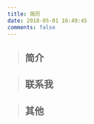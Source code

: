 ```yaml
---
title: 简历
date: 2018-05-01 16:49:45
comments: false
---
```

> ## 简介




> ## 联系我




> ## 其他




<script>$(".header-02-3 a:first").addClass('current');</script>

　　


